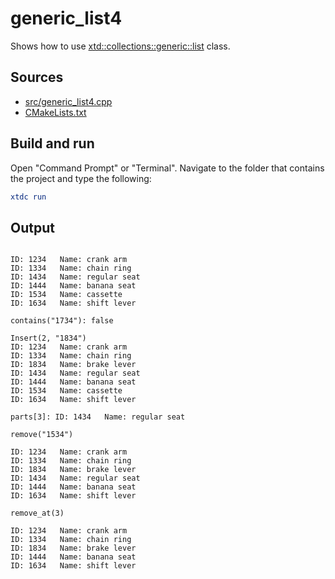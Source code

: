 # generic_list4

Shows how to use [xtd::collections::generic::list](https://gammasoft71.github.io/xtd/reference_guides/latest/classxtd_1_1collections_1_1generic_1_1list.html) class.

## Sources

* [src/generic_list4.cpp](src/generic_list4.cpp)
* [CMakeLists.txt](CMakeLists.txt)

## Build and run

Open "Command Prompt" or "Terminal". Navigate to the folder that contains the project and type the following:

```cmake
xtdc run
```

## Output

```

ID: 1234   Name: crank arm
ID: 1334   Name: chain ring
ID: 1434   Name: regular seat
ID: 1444   Name: banana seat
ID: 1534   Name: cassette
ID: 1634   Name: shift lever

contains("1734"): false

Insert(2, "1834")
ID: 1234   Name: crank arm
ID: 1334   Name: chain ring
ID: 1834   Name: brake lever
ID: 1434   Name: regular seat
ID: 1444   Name: banana seat
ID: 1534   Name: cassette
ID: 1634   Name: shift lever

parts[3]: ID: 1434   Name: regular seat

remove("1534")

ID: 1234   Name: crank arm
ID: 1334   Name: chain ring
ID: 1834   Name: brake lever
ID: 1434   Name: regular seat
ID: 1444   Name: banana seat
ID: 1634   Name: shift lever

remove_at(3)

ID: 1234   Name: crank arm
ID: 1334   Name: chain ring
ID: 1834   Name: brake lever
ID: 1444   Name: banana seat
ID: 1634   Name: shift lever
```

